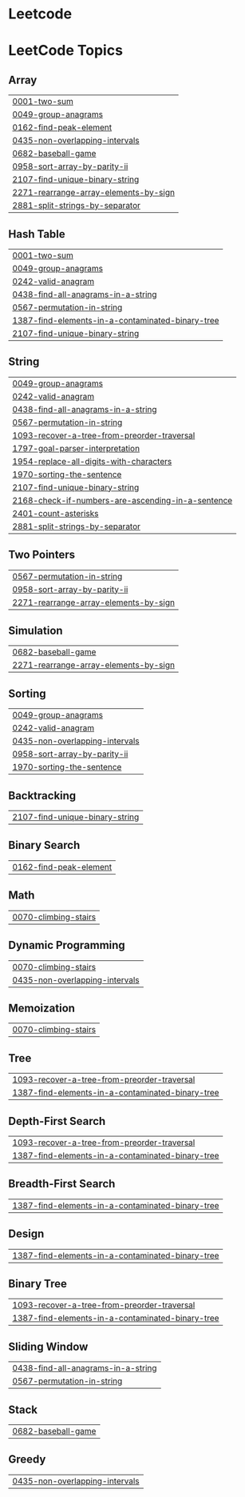 # Leetcode
<!---LeetCode Topics Start-->
# LeetCode Topics
## Array
|  |
| ------- |
| [0001-two-sum](https://github.com/MohithIT203/Leetcode/tree/master/0001-two-sum) |
| [0049-group-anagrams](https://github.com/MohithIT203/Leetcode/tree/master/0049-group-anagrams) |
| [0162-find-peak-element](https://github.com/MohithIT203/Leetcode/tree/master/0162-find-peak-element) |
| [0435-non-overlapping-intervals](https://github.com/MohithIT203/Leetcode/tree/master/0435-non-overlapping-intervals) |
| [0682-baseball-game](https://github.com/MohithIT203/Leetcode/tree/master/0682-baseball-game) |
| [0958-sort-array-by-parity-ii](https://github.com/MohithIT203/Leetcode/tree/master/0958-sort-array-by-parity-ii) |
| [2107-find-unique-binary-string](https://github.com/MohithIT203/Leetcode/tree/master/2107-find-unique-binary-string) |
| [2271-rearrange-array-elements-by-sign](https://github.com/MohithIT203/Leetcode/tree/master/2271-rearrange-array-elements-by-sign) |
| [2881-split-strings-by-separator](https://github.com/MohithIT203/Leetcode/tree/master/2881-split-strings-by-separator) |
## Hash Table
|  |
| ------- |
| [0001-two-sum](https://github.com/MohithIT203/Leetcode/tree/master/0001-two-sum) |
| [0049-group-anagrams](https://github.com/MohithIT203/Leetcode/tree/master/0049-group-anagrams) |
| [0242-valid-anagram](https://github.com/MohithIT203/Leetcode/tree/master/0242-valid-anagram) |
| [0438-find-all-anagrams-in-a-string](https://github.com/MohithIT203/Leetcode/tree/master/0438-find-all-anagrams-in-a-string) |
| [0567-permutation-in-string](https://github.com/MohithIT203/Leetcode/tree/master/0567-permutation-in-string) |
| [1387-find-elements-in-a-contaminated-binary-tree](https://github.com/MohithIT203/Leetcode/tree/master/1387-find-elements-in-a-contaminated-binary-tree) |
| [2107-find-unique-binary-string](https://github.com/MohithIT203/Leetcode/tree/master/2107-find-unique-binary-string) |
## String
|  |
| ------- |
| [0049-group-anagrams](https://github.com/MohithIT203/Leetcode/tree/master/0049-group-anagrams) |
| [0242-valid-anagram](https://github.com/MohithIT203/Leetcode/tree/master/0242-valid-anagram) |
| [0438-find-all-anagrams-in-a-string](https://github.com/MohithIT203/Leetcode/tree/master/0438-find-all-anagrams-in-a-string) |
| [0567-permutation-in-string](https://github.com/MohithIT203/Leetcode/tree/master/0567-permutation-in-string) |
| [1093-recover-a-tree-from-preorder-traversal](https://github.com/MohithIT203/Leetcode/tree/master/1093-recover-a-tree-from-preorder-traversal) |
| [1797-goal-parser-interpretation](https://github.com/MohithIT203/Leetcode/tree/master/1797-goal-parser-interpretation) |
| [1954-replace-all-digits-with-characters](https://github.com/MohithIT203/Leetcode/tree/master/1954-replace-all-digits-with-characters) |
| [1970-sorting-the-sentence](https://github.com/MohithIT203/Leetcode/tree/master/1970-sorting-the-sentence) |
| [2107-find-unique-binary-string](https://github.com/MohithIT203/Leetcode/tree/master/2107-find-unique-binary-string) |
| [2168-check-if-numbers-are-ascending-in-a-sentence](https://github.com/MohithIT203/Leetcode/tree/master/2168-check-if-numbers-are-ascending-in-a-sentence) |
| [2401-count-asterisks](https://github.com/MohithIT203/Leetcode/tree/master/2401-count-asterisks) |
| [2881-split-strings-by-separator](https://github.com/MohithIT203/Leetcode/tree/master/2881-split-strings-by-separator) |
## Two Pointers
|  |
| ------- |
| [0567-permutation-in-string](https://github.com/MohithIT203/Leetcode/tree/master/0567-permutation-in-string) |
| [0958-sort-array-by-parity-ii](https://github.com/MohithIT203/Leetcode/tree/master/0958-sort-array-by-parity-ii) |
| [2271-rearrange-array-elements-by-sign](https://github.com/MohithIT203/Leetcode/tree/master/2271-rearrange-array-elements-by-sign) |
## Simulation
|  |
| ------- |
| [0682-baseball-game](https://github.com/MohithIT203/Leetcode/tree/master/0682-baseball-game) |
| [2271-rearrange-array-elements-by-sign](https://github.com/MohithIT203/Leetcode/tree/master/2271-rearrange-array-elements-by-sign) |
## Sorting
|  |
| ------- |
| [0049-group-anagrams](https://github.com/MohithIT203/Leetcode/tree/master/0049-group-anagrams) |
| [0242-valid-anagram](https://github.com/MohithIT203/Leetcode/tree/master/0242-valid-anagram) |
| [0435-non-overlapping-intervals](https://github.com/MohithIT203/Leetcode/tree/master/0435-non-overlapping-intervals) |
| [0958-sort-array-by-parity-ii](https://github.com/MohithIT203/Leetcode/tree/master/0958-sort-array-by-parity-ii) |
| [1970-sorting-the-sentence](https://github.com/MohithIT203/Leetcode/tree/master/1970-sorting-the-sentence) |
## Backtracking
|  |
| ------- |
| [2107-find-unique-binary-string](https://github.com/MohithIT203/Leetcode/tree/master/2107-find-unique-binary-string) |
## Binary Search
|  |
| ------- |
| [0162-find-peak-element](https://github.com/MohithIT203/Leetcode/tree/master/0162-find-peak-element) |
## Math
|  |
| ------- |
| [0070-climbing-stairs](https://github.com/MohithIT203/Leetcode/tree/master/0070-climbing-stairs) |
## Dynamic Programming
|  |
| ------- |
| [0070-climbing-stairs](https://github.com/MohithIT203/Leetcode/tree/master/0070-climbing-stairs) |
| [0435-non-overlapping-intervals](https://github.com/MohithIT203/Leetcode/tree/master/0435-non-overlapping-intervals) |
## Memoization
|  |
| ------- |
| [0070-climbing-stairs](https://github.com/MohithIT203/Leetcode/tree/master/0070-climbing-stairs) |
## Tree
|  |
| ------- |
| [1093-recover-a-tree-from-preorder-traversal](https://github.com/MohithIT203/Leetcode/tree/master/1093-recover-a-tree-from-preorder-traversal) |
| [1387-find-elements-in-a-contaminated-binary-tree](https://github.com/MohithIT203/Leetcode/tree/master/1387-find-elements-in-a-contaminated-binary-tree) |
## Depth-First Search
|  |
| ------- |
| [1093-recover-a-tree-from-preorder-traversal](https://github.com/MohithIT203/Leetcode/tree/master/1093-recover-a-tree-from-preorder-traversal) |
| [1387-find-elements-in-a-contaminated-binary-tree](https://github.com/MohithIT203/Leetcode/tree/master/1387-find-elements-in-a-contaminated-binary-tree) |
## Breadth-First Search
|  |
| ------- |
| [1387-find-elements-in-a-contaminated-binary-tree](https://github.com/MohithIT203/Leetcode/tree/master/1387-find-elements-in-a-contaminated-binary-tree) |
## Design
|  |
| ------- |
| [1387-find-elements-in-a-contaminated-binary-tree](https://github.com/MohithIT203/Leetcode/tree/master/1387-find-elements-in-a-contaminated-binary-tree) |
## Binary Tree
|  |
| ------- |
| [1093-recover-a-tree-from-preorder-traversal](https://github.com/MohithIT203/Leetcode/tree/master/1093-recover-a-tree-from-preorder-traversal) |
| [1387-find-elements-in-a-contaminated-binary-tree](https://github.com/MohithIT203/Leetcode/tree/master/1387-find-elements-in-a-contaminated-binary-tree) |
## Sliding Window
|  |
| ------- |
| [0438-find-all-anagrams-in-a-string](https://github.com/MohithIT203/Leetcode/tree/master/0438-find-all-anagrams-in-a-string) |
| [0567-permutation-in-string](https://github.com/MohithIT203/Leetcode/tree/master/0567-permutation-in-string) |
## Stack
|  |
| ------- |
| [0682-baseball-game](https://github.com/MohithIT203/Leetcode/tree/master/0682-baseball-game) |
## Greedy
|  |
| ------- |
| [0435-non-overlapping-intervals](https://github.com/MohithIT203/Leetcode/tree/master/0435-non-overlapping-intervals) |
<!---LeetCode Topics End-->